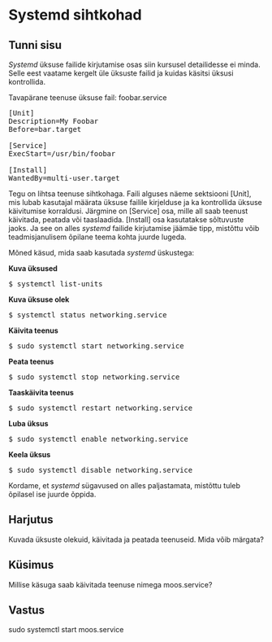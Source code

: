 ﻿# Systemd sihtkohad

## Tunni sisu

*Systemd* üksuse failide kirjutamise osas siin kursusel detailidesse ei minda. Selle eest vaatame kergelt üle üksuste failid ja kuidas käsitsi üksusi kontrollida.

Tavapärane teenuse üksuse fail: foobar.service

<pre>
[Unit]
Description=My Foobar
Before=bar.target

[Service]
ExecStart=/usr/bin/foobar

[Install]
WantedBy=multi-user.target
</pre>

Tegu on lihtsa teenuse sihtkohaga. Faili alguses näeme sektsiooni [Unit], mis lubab kasutajal määrata üksuse failile kirjelduse ja ka kontrollida üksuse käivitumise korraldusi. Järgmine on [Service] osa, mille all saab teenust käivitada, peatada või taaslaadida.  [Install] osa kasutatakse sõltuvuste jaoks. Ja see on alles *systemd* failide kirjutamise jäämäe tipp, mistõttu võib teadmisjanulisem õpilane teema kohta juurde lugeda.

Mõned käsud, mida saab kasutada *systemd* üskustega:

<b>Kuva üksused</b>

<pre>$ systemctl list-units</pre>

<b>Kuva üksuse olek</b>

<pre>$ systemctl status networking.service</pre>

<b>Käivita teenus</b>

<pre>$ sudo systemctl start networking.service</pre>

<b>Peata teenus</b>

<pre>$ sudo systemctl stop networking.service</pre>

<b>Taaskäivita teenus</b>

<pre>$ sudo systemctl restart networking.service</pre>

<b>Luba üksus</b>

<pre>$ sudo systemctl enable networking.service</pre>

<b>Keela üksus</b>

<pre>$ sudo systemctl disable networking.service</pre>

Kordame, et *systemd* sügavused on alles paljastamata, mistõttu tuleb õpilasel ise juurde õppida.

## Harjutus

Kuvada üksuste olekuid, käivitada ja peatada teenuseid. Mida võib märgata?

## Küsimus

Millise käsuga saab käivitada teenuse nimega moos.service?

## Vastus

sudo systemctl start moos.service
